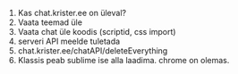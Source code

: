 1. Kas chat.krister.ee on üleval?
1. Vaata teemad üle
1. Vaata chat üle koodis (scriptid, css import)
1. serveri API meelde tuletada
1. chat.krister.ee/chatAPI/deleteEverything
1. Klassis peab sublime ise alla laadima. chrome on olemas.
